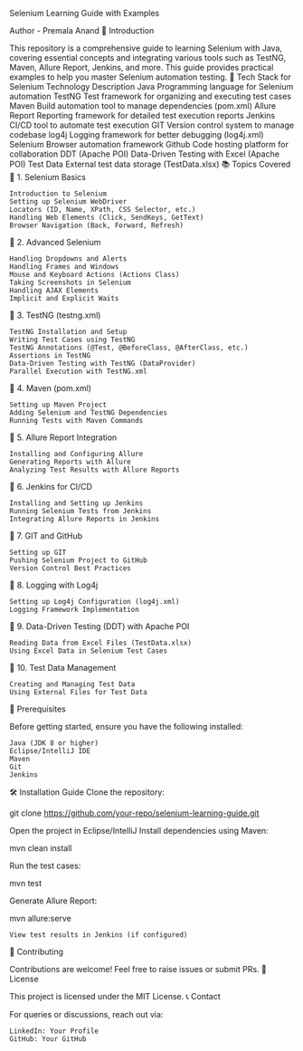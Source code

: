 Selenium Learning Guide with Examples

Author - Premala Anand
📌 Introduction

This repository is a comprehensive guide to learning Selenium with Java, covering essential concepts and integrating various tools such as TestNG, Maven, Allure Report, Jenkins, and more. This guide provides practical examples to help you master Selenium automation testing.
🚀 Tech Stack for Selenium
Technology 	Description
Java 	Programming language for Selenium automation
TestNG 	Test framework for organizing and executing test cases
Maven 	Build automation tool to manage dependencies (pom.xml)
Allure Report 	Reporting framework for detailed test execution reports
Jenkins 	CI/CD tool to automate test execution
GIT 	Version control system to manage codebase
log4j 	Logging framework for better debugging (log4j.xml)
Selenium 	Browser automation framework
Github 	Code hosting platform for collaboration
DDT (Apache POI) 	Data-Driven Testing with Excel (Apache POI)
Test Data 	External test data storage (TestData.xlsx)
📚 Topics Covered
🔹 1. Selenium Basics

    Introduction to Selenium
    Setting up Selenium WebDriver
    Locators (ID, Name, XPath, CSS Selector, etc.)
    Handling Web Elements (Click, SendKeys, GetText)
    Browser Navigation (Back, Forward, Refresh)

🔹 2. Advanced Selenium

    Handling Dropdowns and Alerts
    Handling Frames and Windows
    Mouse and Keyboard Actions (Actions Class)
    Taking Screenshots in Selenium
    Handling AJAX Elements
    Implicit and Explicit Waits

🔹 3. TestNG (testng.xml)

    TestNG Installation and Setup
    Writing Test Cases using TestNG
    TestNG Annotations (@Test, @BeforeClass, @AfterClass, etc.)
    Assertions in TestNG
    Data-Driven Testing with TestNG (DataProvider)
    Parallel Execution with TestNG.xml

🔹 4. Maven (pom.xml)

    Setting up Maven Project
    Adding Selenium and TestNG Dependencies
    Running Tests with Maven Commands

🔹 5. Allure Report Integration

    Installing and Configuring Allure
    Generating Reports with Allure
    Analyzing Test Results with Allure Reports

🔹 6. Jenkins for CI/CD

    Installing and Setting up Jenkins
    Running Selenium Tests from Jenkins
    Integrating Allure Reports in Jenkins

🔹 7. GIT and GitHub

    Setting up GIT
    Pushing Selenium Project to GitHub
    Version Control Best Practices

🔹 8. Logging with Log4j

    Setting up Log4j Configuration (log4j.xml)
    Logging Framework Implementation

🔹 9. Data-Driven Testing (DDT) with Apache POI

    Reading Data from Excel Files (TestData.xlsx)
    Using Excel Data in Selenium Test Cases

🔹 10. Test Data Management

    Creating and Managing Test Data
    Using External Files for Test Data

🔧 Prerequisites

Before getting started, ensure you have the following installed:

    Java (JDK 8 or higher)
    Eclipse/IntelliJ IDE
    Maven
    Git
    Jenkins

🛠 Installation Guide
Clone the repository:

git clone https://github.com/your-repo/selenium-learning-guide.git

Open the project in Eclipse/IntelliJ
Install dependencies using Maven:

mvn clean install

Run the test cases:

mvn test

Generate Allure Report:

mvn allure:serve

    View test results in Jenkins (if configured)

🎯 Contributing

Contributions are welcome! Feel free to raise issues or submit PRs.
📜 License

This project is licensed under the MIT License.
📞 Contact

For queries or discussions, reach out via:

    LinkedIn: Your Profile
    GitHub: Your GitHub
